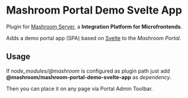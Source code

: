 
# Mashroom Portal Demo Svelte App

Plugin for [Mashroom Server](https://www.mashroom-server.com), a **Integration Platform for Microfrontends**.

Adds a demo portal app (SPA) based on [Svelte](https://svelte.dev) to the _Mashroom Portal_.

## Usage

If *node_modules/@mashroom* is configured as plugin path just add **@mashroom/mashroom-portal-demo-svelte-app** as *dependency*.

Then you can place it on any page via Portal Admin Toolbar.
